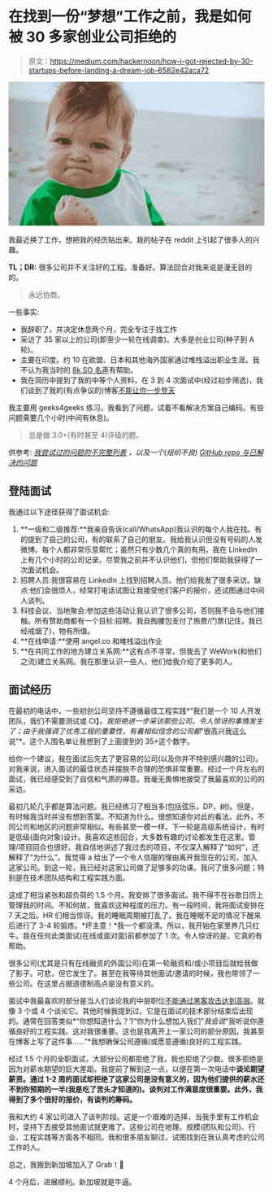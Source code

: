 # 在找到一份“梦想”工作之前，我是如何被 30 多家创业公司拒绝的

> 原文：<https://medium.com/hackernoon/how-i-got-rejected-by-30-startups-before-landing-a-dream-job-6582e42aca72>

![](img/ed3cf61b884df43d764352bcec977305.png)

我最近换了工作，想把我的经历贴出来。我的帖子在 reddit 上引起了很多人的兴趣。

**TL；DR:** 很多公司并不关注好的工程。准备好。算法回合对我来说是漫无目的的。

> 永远协商。

一些事实:

*   我辞职了，并决定休息两个月，完全专注于找工作
*   采访了 35 家以上的公司(即至少一轮在线调查)。大多是创业公司(种子到 A 轮)。
*   主要在印度。约 10 在欧盟、日本和其他海外国家通过堆栈溢出职业生涯。我不认为我当时的 [8k SO 名声](https://stackoverflow.com/users/1396264/vedant)有帮助。
*   我在简历中提到了我的中等个人资料，在 3 到 4 次面试中(经过初步筛选)，我们谈到了我的(有点争议的)博客[不能让你一步登天](https://hackernoon.com/cant-hack-your-way-to-the-top-da16fb630e6f)

我主要用 geeks4geeks 练习。我看到了问题，试着不看解决方案自己编码。有些问题需要几个小时(中间有休息)。

> 总是做 3.0+(有时甚至 4)评级的题。

供参考: [*我尝试过的问题的不完整列表*](https://docs.google.com/document/d/11Bu_ZN9GwsEyhtZ1ID9wRJ2RZ4jbn7zJg9JCAAOCKnY/edit?usp=sharing) *，以及一个(组织不良)* [*GitHub repo 与已解决的问题*](https://github.com/vedant1811/geek-passtime)

## 登陆面试

我通过以下途径获得了面试机会:

1.  **一级和二级推荐:**我亲自告诉(call/WhatsApp)我认识的每个人我在找。有的提到了自己的公司，有的联系了自己的朋友。我给我认识但没有号码的人发微博。每个人都非常乐意帮忙；虽然只有少数几个真的有用。我在 LinkedIn 上有几个小时的公司记录。尽管我之前并不认识他们，但他们帮助我获得了一次面试机会。
2.  招聘人员:我很容易在 LinkedIn 上找到招聘人员。他们给我发了很多采访。缺点:他们会很烦人，经常打电话试图让我接受他们客户的报价，还试图通过中间人谈判。
3.  科技会议、当地聚会:参加这些活动让我认识了很多公司，否则我不会与他们接触。所有赞助商都有一个目标:招聘。我自掏腰包支付了旅费/门票(记住，我已经戒烟了)，物有所值。
4.  **在线申请:**使用 angel.co 和堆栈溢出作业
5.  **在共同工作的地方建立关系网:**这有点不寻常，但我去了 WeWork(和他们之流)建立关系网。我在那里认识一些人，他们给我介绍了更多的人。

## 面试经历

在最初的电话中，一些初创公司坚持不遵循最佳工程实践*“我们是一个 10 人开发团队，我们不需要测试或 CI】*。我拒绝进一步采访那些公司。令人惊讶的事情发生了；由于我强调了优秀工程的重要性，有着相似信念的公司都*“很高兴我这么说”*。这个入围名单让我想到了上面提到的 35+这个数字。

给你一个建议，我在面试后先去了更容易的公司(以及你并不特别感兴趣的公司)。对我来说，进入面试的最佳状态并摆脱不合理的恐惧非常重要。经过一个月左右的面试，我已经感受到了自信和气质的禅意。我毫无畏惧地接受了我最喜欢的公司的采访。

最初几轮几乎都是算法问题。我已经练习了相当多(包括弦乐，DP，树)。但是，有时候我当时并没有想到答案。不知道为什么。很想知道你对此的看法。此外，不同公司和地区的问题非常相似。有些甚至一模一样。下一轮是高级系统设计，有时是低级(面向对象)设计。我喜欢这些回合，大多数有趣的讨论都发生在这里。管理/项目回合也很好。我自信地讲述了我过去的项目，不仅深入解释了“如何”，还解释了“为什么”。我觉得 a 给出了一个令人信服的理由离开我现在的公司，加入这家公司。到这一轮，我已经对这家公司做了足够多的功课。我问了很多问题；特别是在技术团队结构和工程实践方面。

这成了相当紧张和超负荷的 1.5 个月。我安排了很多面试。我不得不在谷歌日历上管理我的时间。不知何故，我喜欢这种程度的压力。有一段时间，我将面试安排在 7 天之后。HR 们相当惊讶。我的睡眠周期被打乱了。我在睡眠不足的情况下醒来后进行了 3-4 轮锻炼。*坏主意！*我一个都没清。所以，我开始在家里养几只红牛。我在任何此类面试(在线或面对面)前都参加了 1 次。令人惊讶的是，它真的有帮助。

很多公司(尤其是只有在线融资的外国公司)在第一轮融资和/或小项目后就给我做了影子。可悲，但它发生了。甚至在我等待其他面试/邀请的时候，我也带领了一些公司。在这里占据道德制高点是没有意义的。

面试中我最喜欢的部分是当人们谈论我的中层职位[不能通过黑客攻击达到高层](https://hackernoon.com/cant-hack-your-way-to-the-top-da16fb630e6f)。就像 3 个或 4 个谈论它。其他时候我提到过。它是在面试的技术部分结束后出现的。通常在回答类似*“你想知道什么？”/“你为什么想加入我们”*我会说*“我听说你遵循良好的工程实践。这对我很重要。这也是我离开上一家公司的部分原因。我甚至在博客上写了这件事……”*我想确保公司遵循(或愿意遵循)良好的工程实践。

经过 1.5 个月的全职面试，大部分公司都拒绝了我，我也拒绝了少数。很多拒绝是因为对薪水期望的巨大差距。我提前了解到这一点，以便在第一次电话中**谈论期望薪资。通过 1-2 周的面试却拒绝了这家公司是没有意义的，因为他们提供的薪水还不到你预期的一半(我是吃了苦头才知道的)。谈判对工作满意度很重要。此外，我得到了多个很好的报价，有谈判的筹码。**

我和大约 4 家公司进入了谈判阶段。这是一个艰难的选择，当我手里有工作机会时，坚持下去接受其他面试就更难了。这些公司在地理、规模(团队和公司)、行业、工程实践等方面各不相同。我和很多朋友聊过，试图找到在我认真考虑的公司工作的人。

总之，我搬到新加坡加入了 Grab！🎉

4 个月后，进展顺利。新加坡就是牛逼。